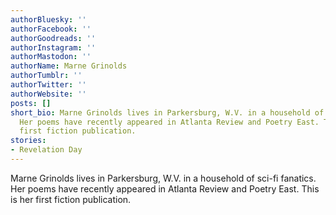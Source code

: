 ```yaml
---
authorBluesky: ''
authorFacebook: ''
authorGoodreads: ''
authorInstagram: ''
authorMastodon: ''
authorName: Marne Grinolds
authorTumblr: ''
authorTwitter: ''
authorWebsite: ''
posts: []
short_bio: Marne Grinolds lives in Parkersburg, W.V. in a household of sci-fi fanatics.
  Her poems have recently appeared in Atlanta Review and Poetry East. This is her
  first fiction publication.
stories:
- Revelation Day
---
```


Marne Grinolds lives in Parkersburg, W.V. in a household of sci-fi fanatics. Her poems have recently appeared in Atlanta Review and Poetry East. This is her first fiction publication.